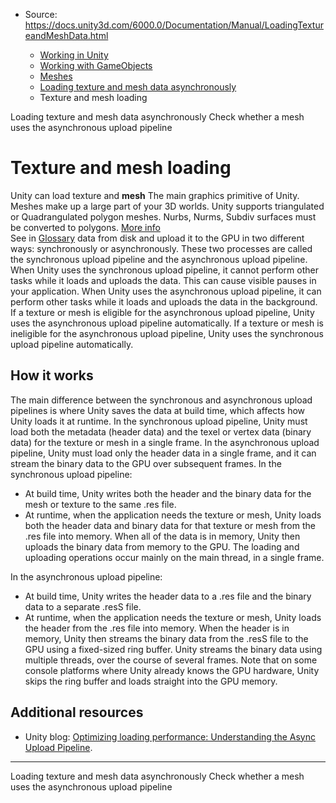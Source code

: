 * Source: https://docs.unity3d.com/6000.0/Documentation/Manual/LoadingTextureandMeshData.html

  * [Working in Unity](https://docs.unity3d.com/6000.0/Documentation/Manual/working-in-unity.html)
  * [Working with GameObjects](https://docs.unity3d.com/6000.0/Documentation/Manual/working-with-gameobjects.html)
  * [Meshes](https://docs.unity3d.com/6000.0/Documentation/Manual/mesh.html)
  * [Loading texture and mesh data asynchronously](https://docs.unity3d.com/6000.0/Documentation/Manual/loading-texture-mesh-data-asynchronously.html)
  * Texture and mesh loading


[](https://docs.unity3d.com/6000.0/Documentation/Manual/loading-texture-mesh-data-asynchronously.html)
Loading texture and mesh data asynchronously
[](https://docs.unity3d.com/6000.0/Documentation/Manual/identify-mesh-upload-pipeline.html)
Check whether a mesh uses the asynchronous upload pipeline
# Texture and mesh loading
Unity can load texture and **mesh** The main graphics primitive of Unity. Meshes make up a large part of your 3D worlds. Unity supports triangulated or Quadrangulated polygon meshes. Nurbs, Nurms, Subdiv surfaces must be converted to polygons. [More info](https://docs.unity3d.com/6000.0/Documentation/Manual/mesh.html)  
See in [Glossary](https://docs.unity3d.com/6000.0/Documentation/Manual/Glossary.html#Mesh) data from disk and upload it to the GPU in two different ways: synchronously or asynchronously. These two processes are called the synchronous upload pipeline and the asynchronous upload pipeline.
When Unity uses the synchronous upload pipeline, it cannot perform other tasks while it loads and uploads the data. This can cause visible pauses in your application. When Unity uses the asynchronous upload pipeline, it can perform other tasks while it loads and uploads the data in the background.
If a texture or mesh is eligible for the asynchronous upload pipeline, Unity uses the asynchronous upload pipeline automatically. If a texture or mesh is ineligible for the asynchronous upload pipeline, Unity uses the synchronous upload pipeline automatically.
## How it works
The main difference between the synchronous and asynchronous upload pipelines is where Unity saves the data at build time, which affects how Unity loads it at runtime.
In the synchronous upload pipeline, Unity must load both the metadata (header data) and the texel or vertex data (binary data) for the texture or mesh in a single frame. In the asynchronous upload pipeline, Unity must load only the header data in a single frame, and it can stream the binary data to the GPU over subsequent frames.
In the synchronous upload pipeline:
  * At build time, Unity writes both the header and the binary data for the mesh or texture to the same .res file.
  * At runtime, when the application needs the texture or mesh, Unity loads both the header data and binary data for that texture or mesh from the .res file into memory. When all of the data is in memory, Unity then uploads the binary data from memory to the GPU. The loading and uploading operations occur mainly on the main thread, in a single frame.


In the asynchronous upload pipeline:
  * At build time, Unity writes the header data to a .res file and the binary data to a separate .resS file.
  * At runtime, when the application needs the texture or mesh, Unity loads the header from the .res file into memory. When the header is in memory, Unity then streams the binary data from the .resS file to the GPU using a fixed-sized ring buffer. Unity streams the binary data using multiple threads, over the course of several frames. Note that on some console platforms where Unity already knows the GPU hardware, Unity skips the ring buffer and loads straight into the GPU memory.


## Additional resources
  * Unity blog: [Optimizing loading performance: Understanding the Async Upload Pipeline](https://unity.com/blog/engine-platform/understanding-the-async-upload-pipeline).


* * *
[](https://docs.unity3d.com/6000.0/Documentation/Manual/loading-texture-mesh-data-asynchronously.html)
Loading texture and mesh data asynchronously
[](https://docs.unity3d.com/6000.0/Documentation/Manual/identify-mesh-upload-pipeline.html)
Check whether a mesh uses the asynchronous upload pipeline
